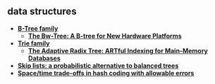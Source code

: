 ## data structures

- **[B-Tree family](btreefamily/index.html)**
  - **[The Bw-Tree: A B-tree for New Hardware Platforms][bw-tree]**
- **[Trie family](triefamily/index.html)**
  - **[The Adaptive Radix Tree: ARTful Indexing for Main-Memory Databases][art]**
- **[Skip lists: a probabilistic alternative to balanced trees][skiplist]**
- **[Space/time trade-offs in hash coding with allowable errors][bloomfilter]**

[skiplist]: skiplist.md
[bloomfilter]: bloom-filter.md
[bw-tree]: btreefamily/bw-tree.md
[art]: triefamily/art.md
